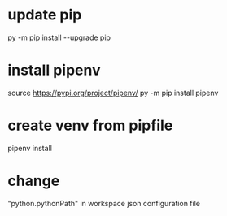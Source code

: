 # update pip
py -m pip install --upgrade pip

# install pipenv 
source https://pypi.org/project/pipenv/
py -m pip install pipenv

# create venv from pipfile
pipenv install

# change 
"python.pythonPath" in workspace json configuration file
